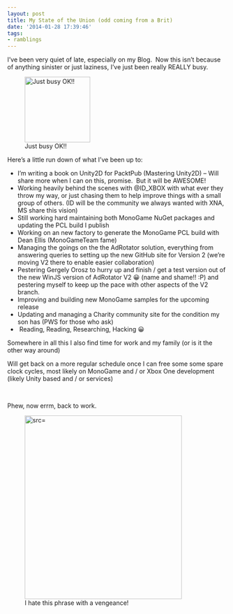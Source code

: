 ```yaml
---
layout: post
title: My State of the Union (odd coming from a Brit)
date: '2014-01-28 17:39:46'
tags:
- ramblings
---
```


I’ve been very quiet of late, especially on my Blog. &nbsp;Now this isn’t because of anything sinister or just laziness, I’ve just been really REALLY busy.

<figure id="attachment_3628" aria-describedby="caption-attachment-3628" style="width: 150px" class="wp-caption alignnone"><a href="/Images/wordpress/2014/01/il_570xN.534199052_s088.jpg"><img loading="lazy" class="size-thumbnail wp-image-3628 " alt="Just busy OK!!" src="/Images/wordpress/2014/01/il_570xN.534199052_s088-150x150.jpg" width="150" height="150" srcset="/content/images/wordpress/2014/01/il_570xN.534199052_s088-150x150.jpg 150w, /content/images/wordpress/2014/01/il_570xN.534199052_s088-432x432.jpg 432w, /content/images/wordpress/2014/01/il_570xN.534199052_s088-268x268.jpg 268w" sizes="(max-width: 150px) 100vw, 150px"></a><figcaption id="caption-attachment-3628" class="wp-caption-text">Just busy OK!!</figcaption></figure>

Here’s a little run down of what I’ve been up to:

- I’m writing a book on Unity2D for PacktPub (Mastering Unity2D) – Will share more when I can on this, promise. &nbsp;But it will be AWESOME!
- Working heavily behind the scenes with @ID\_XBOX with what ever they throw my way, or just chasing them to help improve things with a small group of others. (ID will be the community we always wanted with XNA, MS share this vision)
- Still working hard maintaining both MonoGame NuGet packages and updating the PCL build I publish
- Working on an new factory to generate the MonoGame PCL build with Dean Ellis (MonoGameTeam fame)
- Managing the goings on the the AdRotator solution, everything from answering queries to setting up the new GitHub site for Version 2 (we’re moving V2 there to enable easier collaboration)
- Pestering Gergely Orosz to hurry up and finish / get a test version out of the new WinJS version of AdRotator V2 😀 (name and shame!! :P) and pestering myself to keep up the pace with other aspects of the V2 branch.
- Improving and building new MonoGame samples for the upcoming release
- Updating and managing a Charity community site for the condition my son has (PWS for those who ask)
- &nbsp;Reading, Reading, Researching, Hacking 😀

Somewhere in all this I also find time for work and my family (or is it the other way around)

Will get back on a more regular schedule once I can free some some spare clock cycles, most likely on MonoGame and / or Xbox One development (likely Unity based and / or services)

&nbsp;

Phew, now errm, back to work.

<figure style="width: 360px" class="wp-caption aligncenter"><img loading="lazy" class=" " alt=" src=" http: width="360" height="420"><figcaption class="wp-caption-text">I hate this phrase with a vengeance!</figcaption></figure>